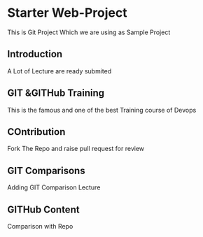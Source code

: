 # Starter Web-Project
This is Git Project Which we are using as Sample Project

## Introduction
A Lot of Lecture are ready submited

## GIT &GITHub Training
This is the famous and one of the best Training course of Devops

## COntribution
Fork The Repo and raise pull request for review

## GIT Comparisons
Adding GIT Comparison Lecture

## GITHub Content
Comparison with Repo